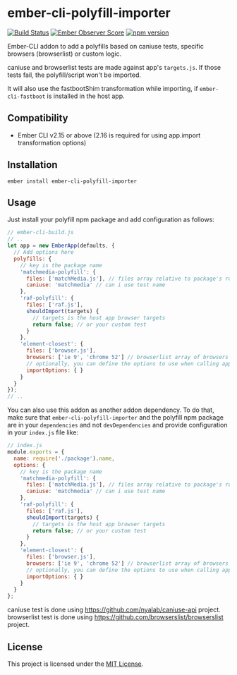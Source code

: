 # ember-cli-polyfill-importer

[![Build Status](https://travis-ci.org/miguelcobain/ember-cli-polyfill-importer.svg?branch=master)](https://travis-ci.org/miguelcobain/ember-cli-polyfill-importer)
[![Ember Observer Score](https://emberobserver.com/badges/ember-cli-polyfill-importer.svg)](https://emberobserver.com/addons/ember-cli-polyfill-importer)
[![npm version](https://badge.fury.io/js/ember-cli-polyfill-importer.svg)](https://badge.fury.io/js/ember-cli-polyfill-importer)

Ember-CLI addon to add a polyfills based on caniuse tests, specific browsers (browserlist) or custom logic.

caniuse and browserlist tests are made against app's `targets.js`.
If those tests fail, the polyfill/script won't be imported.

It will also use the fastbootShim transformation while importing, if `ember-cli-fastboot` is installed in the host app.


Compatibility
------------------------------------------------------------------------------

* Ember CLI v2.15 or above (2.16 is required for using app.import transformation options)


Installation
------------------------------------------------------------------------------

```
ember install ember-cli-polyfill-importer
```


Usage
------------------------------------------------------------------------------

Just install your polyfill npm package and add configuration as follows:

```js
// ember-cli-build.js
// ..
let app = new EmberApp(defaults, {
  // Add options here
  polyfills: {
    // key is the package name
    'matchmedia-polyfill': {
      files: ['matchMedia.js'], // files array relative to package's root
      caniuse: 'matchmedia' // can i use test name
    },
    'raf-polyfill': {
      files: ['raf.js'],
      shouldImport(targets) {
        // targets is the host app browser targets
        return false; // or your custom test
      }
    },
    'element-closest': {
      files: ['browser.js'],
      browsers: ['ie 9', 'chrome 52'] // browserlist array of browsers query in which to include the polyfill
      // optionally, you can define the options to use when calling app.import
      importOptions: { }
    }
  }
});
// ..
```

You can also use this addon as another addon dependency. To do that, make sure that `ember-cli-polyfill-importer`
and the polyfill npm package are in your `dependencies` and not `devDependencies` and provide configuration in your `index.js` file like:

```js
// index.js
module.exports = {
  name: require('./package').name,
  options: {
    // key is the package name
    'matchmedia-polyfill': {
      files: ['matchMedia.js'], // files array relative to package's root
      caniuse: 'matchmedia' // can i use test name
    },
    'raf-polyfill': {
      files: ['raf.js'],
      shouldImport(targets) {
        // targets is the host app browser targets
        return false; // or your custom test
      }
    },
    'element-closest': {
      files: ['browser.js'],
      browsers: ['ie 9', 'chrome 52'] // browserlist array of browsers query in which to include the polyfill
      // optionally, you can define the options to use when calling app.import
      importOptions: { }
    }
  }
};
```

caniuse test is done using https://github.com/nyalab/caniuse-api project.
browserlist test is done using https://github.com/browserslist/browserslist project.

License
------------------------------------------------------------------------------

This project is licensed under the [MIT License](LICENSE.md).
